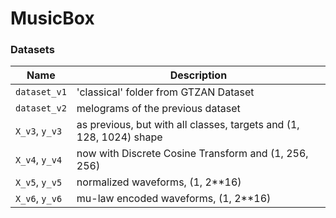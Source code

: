 # MusicBox

### Datasets

| Name | Description |
|------|-------------|
|`dataset_v1`|'classical' folder from GTZAN Dataset|
|`dataset_v2`|melograms of the previous dataset|
|`X_v3`, `y_v3`|as previous, but with all classes, targets and (1, 128, 1024) shape|
|`X_v4`, `y_v4`|now with Discrete Cosine Transform and (1, 256, 256)|
|`X_v5`, `y_v5`|normalized waveforms, (1, 2**16)|
|`X_v6`, `y_v6`|mu-law encoded waveforms, (1, 2**16)|